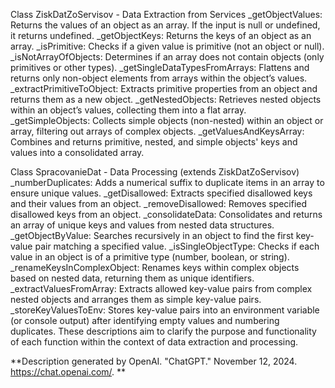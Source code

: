 Class ZiskDatZoServisov - Data Extraction from Services
_getObjectValues: Returns the values of an object as an array. If the input is null or undefined, it returns undefined.
_getObjectKeys: Returns the keys of an object as an array.
_isPrimitive: Checks if a given value is primitive (not an object or null).
_isNotArrayOfObjects: Determines if an array does not contain objects (only primitives or other types).
_getSingleDataTypesFromArrays: Flattens and returns only non-object elements from arrays within the object’s values.
_extractPrimitiveToObject: Extracts primitive properties from an object and returns them as a new object.
_getNestedObjects: Retrieves nested objects within an object’s values, collecting them into a flat array.
_getSimpleObjects: Collects simple objects (non-nested) within an object or array, filtering out arrays of complex objects.
_getValuesAndKeysArray: Combines and returns primitive, nested, and simple objects' keys and values into a consolidated array.


Class SpracovanieDat - Data Processing (extends ZiskDatZoServisov)
_numberDuplicates: Adds a numerical suffix to duplicate items in an array to ensure unique values.
_getDisallowed: Extracts specified disallowed keys and their values from an object.
_removeDisallowed: Removes specified disallowed keys from an object.
_consolidateData: Consolidates and returns an array of unique keys and values from nested data structures.
_getObjectByValue: Searches recursively in an object to find the first key-value pair matching a specified value.
_isSingleObjectType: Checks if each value in an object is of a primitive type (number, boolean, or string).
_renameKeysInComplexObject: Renames keys within complex objects based on nested data, returning them as unique identifiers.
_extractValuesFromArray: Extracts allowed key-value pairs from complex nested objects and arranges them as simple key-value pairs.
_storeKeyValuesToEnv: Stores key-value pairs into an environment variable (or console output) after identifying empty values and numbering duplicates.
These descriptions aim to clarify the purpose and functionality of each function within the context of data extraction and processing.

**Description generated by OpenAI. "ChatGPT." November 12, 2024. https://chat.openai.com/.
**






